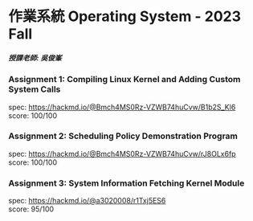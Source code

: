 
# 作業系統 Operating System - 2023 Fall
##### 授課老師:  吳俊峯 

### Assignment 1: Compiling Linux Kernel and Adding Custom System Calls
spec: <https://hackmd.io/@Bmch4MS0Rz-VZWB74huCvw/B1b2S_Kl6>  
score: 100/100

### Assignment 2: Scheduling Policy Demonstration Program
spec: <https://hackmd.io/@Bmch4MS0Rz-VZWB74huCvw/rJ8OLx6fp>   
score: 100/100

### Assignment 3: System Information Fetching Kernel Module
spec: <https://hackmd.io/@a3020008/r1Txj5ES6>    
score: 95/100
